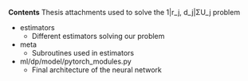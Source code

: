 **Contents**
Thesis attachments used to solve the 1|r_j, d_j|ΣU_j problem
  * estimators
    * Different estimators solving our problem
  * meta
    * Subroutines used in estimators
  * ml/dp/model/pytorch_modules.py
    * Final architecture of the neural network
